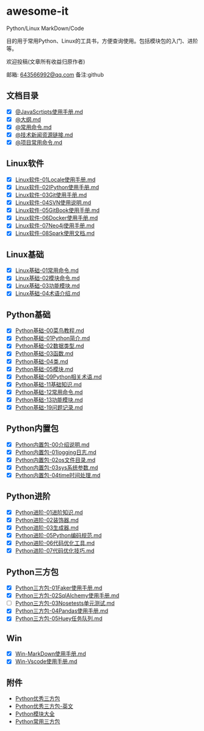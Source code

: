# awesome-it

Python/Linux MarkDown/Code

目的用于常用Python、Linux的工具书，方便查询使用。包括模块包的入门、进阶等。

欢迎投稿(文章所有收益归原作者)

邮箱: 643566992@qq.com 备注:github

## 文档目录

- [x] [@JavaScrtipts使用手册.md](https://github.com/fansichao/awesome-it/blob/master/docs/@JavaScrtipts使用手册.md)
- [x] [@大纲.md](https://github.com/fansichao/awesome-it/blob/master/docs/@大纲.md)
- [x] [@常用命令.md](https://github.com/fansichao/awesome-it/blob/master/docs/@常用命令.md)
- [x] [@技术新闻资源链接.md](https://github.com/fansichao/awesome-it/blob/master/docs/@技术新闻资源链接.md)
- [x] [@项目常用命令.md](https://github.com/fansichao/awesome-it/blob/master/docs/@项目常用命令.md)

## Linux软件

- [x] [Linux软件-01Locale使用手册.md](https://github.com/fansichao/awesome-it/blob/master/docs/Linux软件-01Locale使用手册.md)
- [x] [Linux软件-02IPython使用手册.md](https://github.com/fansichao/awesome-it/blob/master/docs/Linux软件-02IPython使用手册.md)
- [x] [Linux软件-03Git使用手册.md](https://github.com/fansichao/awesome-it/blob/master/docs/Linux软件-03Git使用手册.md)
- [x] [Linux软件-04SVN使用说明.md](https://github.com/fansichao/awesome-it/blob/master/docs/Linux软件-04SVN使用说明.md)
- [x] [Linux软件-05GitBook使用手册.md](https://github.com/fansichao/awesome-it/blob/master/docs/Linux软件-05GitBook使用手册.md)
- [x] [Linux软件-06Docker使用手册.md](https://github.com/fansichao/awesome-it/blob/master/docs/Linux软件-06Docker使用手册.md)
- [x] [Linux软件-07Neo4j使用手册.md](https://github.com/fansichao/awesome-it/blob/master/docs/Linux软件-07Neo4j使用手册.md)
- [x] [Linux软件-08Spark使用文档.md](https://github.com/fansichao/awesome-it/blob/master/docs/Linux软件-08Spark使用文档.md)

## Linux基础

- [x] [Linux基础-01常用命令.md](https://github.com/fansichao/awesome-it/blob/master/docs/Linux基础-01常用命令.md)
- [x] [Linux基础-02模块命令.md](https://github.com/fansichao/awesome-it/blob/master/docs/Linux基础-02模块命令.md)
- [x] [Linux基础-03功能模块.md](https://github.com/fansichao/awesome-it/blob/master/docs/Linux基础-03功能模块.md)
- [x] [Linux基础-04术语介绍.md](https://github.com/fansichao/awesome-it/blob/master/docs/Linux基础-04术语介绍.md)

## Python基础

- [x] [Python基础-00菜鸟教程.md](https://github.com/fansichao/awesome-it/blob/master/docs/Python基础-00菜鸟教程.md)
- [x] [Python基础-01Python简介.md](https://github.com/fansichao/awesome-it/blob/master/docs/Python基础-01Python简介.md)
- [x] [Python基础-02数据类型.md](https://github.com/fansichao/awesome-it/blob/master/docs/Python基础-02数据类型.md)
- [x] [Python基础-03函数.md](https://github.com/fansichao/awesome-it/blob/master/docs/Python基础-03函数.md)
- [x] [Python基础-04类.md](https://github.com/fansichao/awesome-it/blob/master/docs/Python基础-04类.md)
- [x] [Python基础-05模块.md](https://github.com/fansichao/awesome-it/blob/master/docs/Python基础-05模块.md)
- [x] [Python基础-09Python相关术语.md](https://github.com/fansichao/awesome-it/blob/master/docs/Python基础-09Python相关术语.md)
- [x] [Python基础-11基础知识.md](https://github.com/fansichao/awesome-it/blob/master/docs/Python基础-11基础知识.md)
- [x] [Python基础-12常用命令.md](https://github.com/fansichao/awesome-it/blob/master/docs/Python基础-12常用命令.md)
- [x] [Python基础-13功能模块.md](https://github.com/fansichao/awesome-it/blob/master/docs/Python基础-13功能模块.md)
- [x] [Python基础-19问题记录.md](https://github.com/fansichao/awesome-it/blob/master/docs/Python基础-19问题记录.md)

## Python内置包

- [x] [Python内置包-00介绍说明.md](https://github.com/fansichao/awesome-it/blob/master/docs/Python内置包-00介绍说明.md)
- [x] [Python内置包-01logging日志.md](https://github.com/fansichao/awesome-it/blob/master/docs/Python内置包-01logging日志.md)
- [x] [Python内置包-02os文件目录.md](https://github.com/fansichao/awesome-it/blob/master/docs/Python内置包-02os文件目录.md)
- [x] [Python内置包-03sys系统参数.md](https://github.com/fansichao/awesome-it/blob/master/docs/Python内置包-03sys系统参数.md)
- [x] [Python内置包-04time时间处理.md](https://github.com/fansichao/awesome-it/blob/master/docs/Python内置包-04time时间处理.md)

## Python进阶

- [x] [Python进阶-01进阶知识.md](https://github.com/fansichao/awesome-it/blob/master/docs/Python进阶-01进阶知识.md)
- [x] [Python进阶-02装饰器.md](https://github.com/fansichao/awesome-it/blob/master/docs/Python进阶-02装饰器.md)
- [x] [Python进阶-03生成器.md](https://github.com/fansichao/awesome-it/blob/master/docs/Python进阶-03生成器.md)
- [x] [Python进阶-05Python编码规范.md](https://github.com/fansichao/awesome-it/blob/master/docs/Python进阶-05Python编码规范.md)
- [x] [Python进阶-06代码优化工具.md](https://github.com/fansichao/awesome-it/blob/master/docs/Python进阶-06代码优化工具.md)
- [x] [Python进阶-07代码优化技巧.md](https://github.com/fansichao/awesome-it/blob/master/docs/Python进阶-07代码优化技巧.md)

## Python三方包

- [x] [Python三方包-01Faker使用手册.md](https://github.com/fansichao/awesome-it/blob/master/docs/Python三方包-01Faker使用手册.md)
- [x] [Python三方包-02SqlAlchemy使用手册.md](https://github.com/fansichao/awesome-it/blob/master/docs/Python三方包-02SqlAlchemy使用手册.md)
- [ ] [Python三方包-03Nosetests单元测试.md](https://github.com/fansichao/awesome-it/blob/master/docs/Python三方包-03Nosetests单元测试.md)
- [x] [Python三方包-04Pandas使用手册.md](https://github.com/fansichao/awesome-it/blob/master/docs/Python三方包-04Pandas使用手册.md)
- [x] [Python三方包-05Huey任务队列.md](https://github.com/fansichao/awesome-it/blob/master/docs/Python三方包-05Huey任务队列.md)

## Win

- [x] [Win-MarkDown使用手册.md](https://github.com/fansichao/awesome-it/blob/master/docs/Win-MarkDown使用手册.md)
- [x] [Win-Vscode使用手册.md](https://github.com/fansichao/awesome-it/blob/master/docs/Win-Vscode使用手册.md)

## 附件

- [Python优秀三方包](https://blog.csdn.net/qq_18941425/article/details/79732712)
- [Python优秀三方包-英文](https://blog.csdn.net/moot123/article/details/51752542)
- [Python模块大全](https://www.cnblogs.com/kimyeee/p/7359639.html)
- [Python常用三方包](https://blog.csdn.net/runnoob_1115/article/details/78469020)
